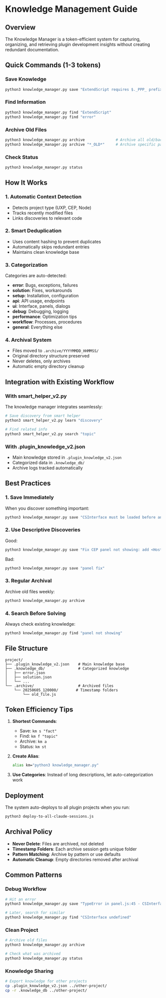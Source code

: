 # Knowledge Management Guide

## Overview
The Knowledge Manager is a token-efficient system for capturing, organizing, and retrieving plugin development insights without creating redundant documentation.

## Quick Commands (1-3 tokens)

### Save Knowledge
```bash
python3 knowledge_manager.py save "ExtendScript requires $._PPP_ prefix for Premiere API calls"
```

### Find Information
```bash
python3 knowledge_manager.py find "ExtendScript"
python3 knowledge_manager.py find "error"
```

### Archive Old Files
```bash
python3 knowledge_manager.py archive              # Archive all old/backup files
python3 knowledge_manager.py archive "*_OLD*"     # Archive specific pattern
```

### Check Status
```bash
python3 knowledge_manager.py status
```

## How It Works

### 1. Automatic Context Detection
- Detects project type (UXP, CEP, Node)
- Tracks recently modified files
- Links discoveries to relevant code

### 2. Smart Deduplication
- Uses content hashing to prevent duplicates
- Automatically skips redundant entries
- Maintains clean knowledge base

### 3. Categorization
Categories are auto-detected:
- **error**: Bugs, exceptions, failures
- **solution**: Fixes, workarounds
- **setup**: Installation, configuration
- **api**: API usage, endpoints
- **ui**: Interface, panels, dialogs
- **debug**: Debugging, logging
- **performance**: Optimization tips
- **workflow**: Processes, procedures
- **general**: Everything else

### 4. Archival System
- Files moved to `.archive/YYYYMMDD_HHMMSS/`
- Original directory structure preserved
- Never deletes, only archives
- Automatic empty directory cleanup

## Integration with Existing Workflow

### With smart_helper_v2.py
The knowledge manager integrates seamlessly:
```bash
# Save discovery from smart helper
python3 smart_helper_v2.py learn "discovery"

# Find related info
python3 smart_helper_v2.py search "topic"
```

### With .plugin_knowledge_v2.json
- Main knowledge stored in `.plugin_knowledge_v2.json`
- Categorized data in `.knowledge_db/`
- Archive logs tracked automatically

## Best Practices

### 1. Save Immediately
When you discover something important:
```bash
python3 knowledge_manager.py save "CSInterface must be loaded before any API calls"
```

### 2. Use Descriptive Discoveries
Good:
```bash
python3 knowledge_manager.py save "Fix CEP panel not showing: add <Host Name='PPRO' Version='[0.0,99.9]'/> to manifest.xml"
```

Bad:
```bash
python3 knowledge_manager.py save "panel fix"
```

### 3. Regular Archival
Archive old files weekly:
```bash
python3 knowledge_manager.py archive
```

### 4. Search Before Solving
Always check existing knowledge:
```bash
python3 knowledge_manager.py find "panel not showing"
```

## File Structure

```
project/
├── .plugin_knowledge_v2.json    # Main knowledge base
├── .knowledge_db/               # Categorized knowledge
│   ├── error.json
│   ├── solution.json
│   └── ...
└── .archive/                    # Archived files
    └── 20250605_120000/        # Timestamp folders
        └── old_file.js
```

## Token Efficiency Tips

1. **Shortest Commands**:
   - Save: `km s "fact"`
   - Find: `km f "topic"`
   - Archive: `km a`
   - Status: `km st`

2. **Create Alias**:
   ```bash
   alias km="python3 knowledge_manager.py"
   ```

3. **Use Categories**:
   Instead of long descriptions, let auto-categorization work

## Deployment

The system auto-deploys to all plugin projects when you run:
```bash
python3 deploy-to-all-claude-sessions.js
```

## Archival Policy

- **Never Delete**: Files are archived, not deleted
- **Timestamp Folders**: Each archive session gets unique folder
- **Pattern Matching**: Archive by pattern or use defaults
- **Automatic Cleanup**: Empty directories removed after archival

## Common Patterns

### Debug Workflow
```bash
# Hit an error
python3 knowledge_manager.py save "TypeError in panel.js:45 - CSInterface undefined, must load library first"

# Later, search for similar
python3 knowledge_manager.py find "CSInterface undefined"
```

### Clean Project
```bash
# Archive old files
python3 knowledge_manager.py archive

# Check what was archived
python3 knowledge_manager.py status
```

### Knowledge Sharing
```bash
# Export knowledge for other projects
cp .plugin_knowledge_v2.json ../other-project/
cp -r .knowledge_db ../other-project/
```